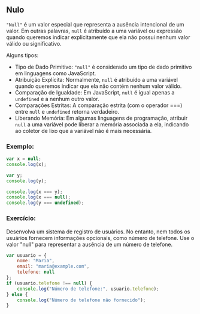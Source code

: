 ## Nulo
```"Null"``` é um valor especial que representa a ausência intencional de um valor. Em outras palavras, ```null``` é atribuído a uma variável ou expressão quando queremos indicar explicitamente que ela não possui nenhum valor válido ou significativo.

Alguns tipos:
- Tipo de Dado Primitivo: ```"null"``` é considerado um tipo de dado primitivo em linguagens como JavaScript.
- Atribuição Explícita: Normalmente, ```null``` é atribuído a uma variável quando queremos indicar que ela não contém nenhum valor válido.
- Comparação de Igualdade: Em JavaScript, ```null``` é igual apenas a ```undefined``` e a nenhum outro valor.
- Comparações Estritas: A comparação estrita (com o operador ===) entre ```null``` e ```undefined``` retorna verdadeiro.
- Liberando Memória: Em algumas linguagens de programação, atribuir ```null``` a uma variável pode liberar a memória associada a ela, indicando ao coletor de lixo que a variável não é mais necessária.

### Exemplo:
```javascript
var x = null;
console.log(x);

var y;
console.log(y); 

console.log(x === y); 
console.log(x === null);
console.log(y === undefined); 
```

### Exercício:
Desenvolva um sistema de registro de usuários. No entanto, nem todos os usuários fornecem informações opcionais, como número de telefone. Use o valor "null" para representar a ausência de um número de telefone.

```javascript
var usuario = {
    nome: "Maria",
    email: "maria@example.com",
    telefone: null
};
if (usuario.telefone !== null) {
    console.log("Número de telefone:", usuario.telefone);
} else {
    console.log("Número de telefone não fornecido");
}
```